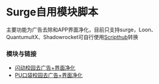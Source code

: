 # Surge自用模块脚本
主要功能为广告去除和APP界面净化，目前只支持surge，Loon、QuantumultX、Shadowrocket可自行使用[Scripthub](https://github.com/Script-Hub-Org/Script-Hub)转换

### 模块与链接
- [闪动校园去广告+界面净化](https://github.com/Excaliburv/Surge/raw/main/Sgmodule/%E9%97%AA%E5%8A%A8%E6%A0%A1%E5%9B%AD%E5%87%80%E5%8C%96.sgmodule)
- [PU口袋校园去广告+界面净化](https://github.com/Excaliburv/Surge/raw/main/Sgmodule/PU%E5%8F%A3%E8%A2%8B%E6%A0%A1%E5%9B%AD.sgmodule)